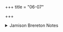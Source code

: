 +++
title = "06-07"

+++

<details><summary>Jamison Brereton Notes</summary>

The similes continue in these verses, but with less strict parallelism in structure.
</details>

